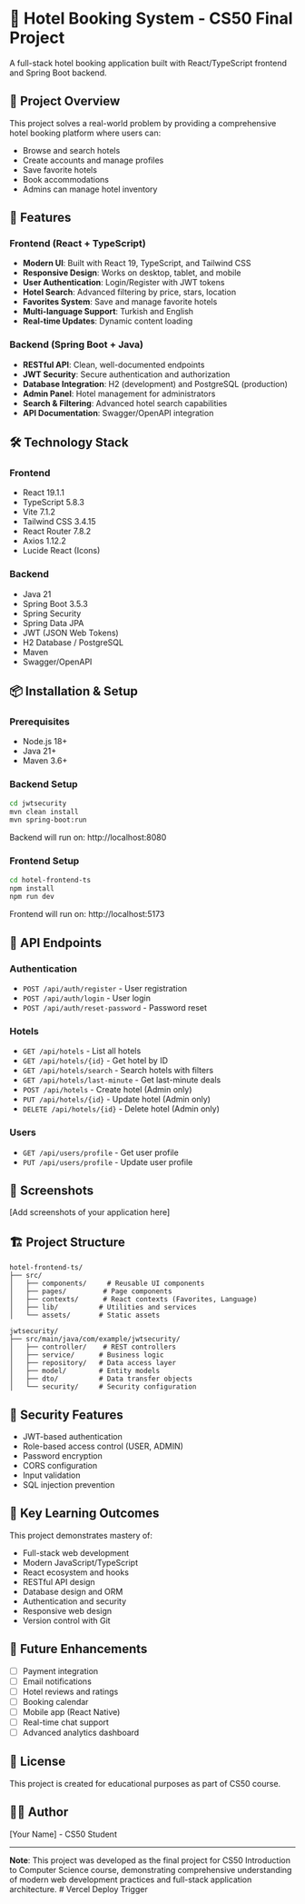 # 🏨 Hotel Booking System - CS50 Final Project

A full-stack hotel booking application built with React/TypeScript frontend and Spring Boot backend.

## 🎯 Project Overview

This project solves a real-world problem by providing a comprehensive hotel booking platform where users can:
- Browse and search hotels
- Create accounts and manage profiles
- Save favorite hotels
- Book accommodations
- Admins can manage hotel inventory

## 🚀 Features

### Frontend (React + TypeScript)
- **Modern UI**: Built with React 19, TypeScript, and Tailwind CSS
- **Responsive Design**: Works on desktop, tablet, and mobile
- **User Authentication**: Login/Register with JWT tokens
- **Hotel Search**: Advanced filtering by price, stars, location
- **Favorites System**: Save and manage favorite hotels
- **Multi-language Support**: Turkish and English
- **Real-time Updates**: Dynamic content loading

### Backend (Spring Boot + Java)
- **RESTful API**: Clean, well-documented endpoints
- **JWT Security**: Secure authentication and authorization
- **Database Integration**: H2 (development) and PostgreSQL (production)
- **Admin Panel**: Hotel management for administrators
- **Search & Filtering**: Advanced hotel search capabilities
- **API Documentation**: Swagger/OpenAPI integration

## 🛠️ Technology Stack

### Frontend
- React 19.1.1
- TypeScript 5.8.3
- Vite 7.1.2
- Tailwind CSS 3.4.15
- React Router 7.8.2
- Axios 1.12.2
- Lucide React (Icons)

### Backend
- Java 21
- Spring Boot 3.5.3
- Spring Security
- Spring Data JPA
- JWT (JSON Web Tokens)
- H2 Database / PostgreSQL
- Maven
- Swagger/OpenAPI

## 📦 Installation & Setup

### Prerequisites
- Node.js 18+ 
- Java 21+
- Maven 3.6+

### Backend Setup
```bash
cd jwtsecurity
mvn clean install
mvn spring-boot:run
```
Backend will run on: http://localhost:8080

### Frontend Setup
```bash
cd hotel-frontend-ts
npm install
npm run dev
```
Frontend will run on: http://localhost:5173

## 🔧 API Endpoints

### Authentication
- `POST /api/auth/register` - User registration
- `POST /api/auth/login` - User login
- `POST /api/auth/reset-password` - Password reset

### Hotels
- `GET /api/hotels` - List all hotels
- `GET /api/hotels/{id}` - Get hotel by ID
- `GET /api/hotels/search` - Search hotels with filters
- `GET /api/hotels/last-minute` - Get last-minute deals
- `POST /api/hotels` - Create hotel (Admin only)
- `PUT /api/hotels/{id}` - Update hotel (Admin only)
- `DELETE /api/hotels/{id}` - Delete hotel (Admin only)

### Users
- `GET /api/users/profile` - Get user profile
- `PUT /api/users/profile` - Update user profile

## 🎨 Screenshots

[Add screenshots of your application here]

## 🏗️ Project Structure

```
hotel-frontend-ts/
├── src/
│   ├── components/     # Reusable UI components
│   ├── pages/         # Page components
│   ├── contexts/      # React contexts (Favorites, Language)
│   ├── lib/          # Utilities and services
│   └── assets/       # Static assets

jwtsecurity/
├── src/main/java/com/example/jwtsecurity/
│   ├── controller/    # REST controllers
│   ├── service/      # Business logic
│   ├── repository/   # Data access layer
│   ├── model/        # Entity models
│   ├── dto/          # Data transfer objects
│   └── security/     # Security configuration
```

## 🔐 Security Features

- JWT-based authentication
- Role-based access control (USER, ADMIN)
- Password encryption
- CORS configuration
- Input validation
- SQL injection prevention

## 🌟 Key Learning Outcomes

This project demonstrates mastery of:
- Full-stack web development
- Modern JavaScript/TypeScript
- React ecosystem and hooks
- RESTful API design
- Database design and ORM
- Authentication and security
- Responsive web design
- Version control with Git

## 🚀 Future Enhancements

- [ ] Payment integration
- [ ] Email notifications
- [ ] Hotel reviews and ratings
- [ ] Booking calendar
- [ ] Mobile app (React Native)
- [ ] Real-time chat support
- [ ] Advanced analytics dashboard

## 📝 License

This project is created for educational purposes as part of CS50 course.

## 👨‍💻 Author

[Your Name] - CS50 Student

---

**Note**: This project was developed as the final project for CS50 Introduction to Computer Science course, demonstrating comprehensive understanding of modern web development practices and full-stack application architecture. 
 #   V e r c e l   D e p l o y   T r i g g e r  
 